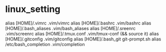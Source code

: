 # linux_setting

alias [HOME]/.vimrc .vim/vimrc 
alias [HOME]/.bashrc .vim/bashrc 
alias [HOME]/.bash_aliases .vim/bash_aliases
alias [HOME]/.sreenrc .vim/screenrc
alias [HOME]/.tmux.conf .vim/tmux-conf (&& source it)
alias [HOME]/.gitconfig .vim/gitconfig
alias [HOME]/.bash_git git-prompt.sh
alias /etc/bash_completion .vim/completion
